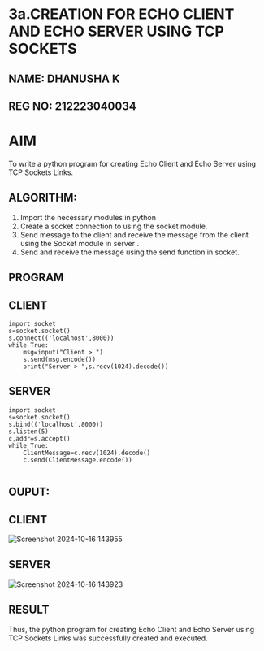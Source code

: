 # 3a.CREATION FOR ECHO CLIENT AND ECHO SERVER USING TCP SOCKETS
## NAME: DHANUSHA K
## REG NO: 212223040034
# AIM
To write a python program for creating Echo Client and Echo Server using TCP
Sockets Links.
## ALGORITHM:
1. Import the necessary modules in python
2. Create a socket connection to using the socket module.
3. Send message to the client and receive the message from the client using the Socket module in
 server .
4. Send and receive the message using the send function in socket.
## PROGRAM
## CLIENT
```
import socket
s=socket.socket()
s.connect(('localhost',8000))
while True:
    msg=input("Client > ")
    s.send(msg.encode())
    print("Server > ",s.recv(1024).decode())

```
## SERVER
```
import socket
s=socket.socket()
s.bind(('localhost',8000))
s.listen(5)
c,addr=s.accept()
while True:
    ClientMessage=c.recv(1024).decode()
    c.send(ClientMessage.encode())


```
## OUPUT:
## CLIENT
![Screenshot 2024-10-16 143955](https://github.com/user-attachments/assets/ae9148b5-fd17-447b-b0cb-ade07c444e40)

## SERVER
![Screenshot 2024-10-16 143923](https://github.com/user-attachments/assets/3ea3cfa5-c8d8-4984-b7c2-8584b90c3e59)

## RESULT
Thus, the python program for creating Echo Client and Echo Server using TCP Sockets Links 
was successfully created and executed.
